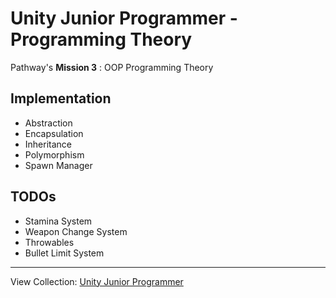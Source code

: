 # Unity Junior Programmer - Programming Theory
Pathway's <b>Mission 3</b> : OOP Programming Theory

## Implementation 
- Abstraction
- Encapsulation
- Inheritance
- Polymorphism
- Spawn Manager

## TODOs
- Stamina System
- Weapon Change System
- Throwables
- Bullet Limit System

---
View Collection: <a href="https://github.com/jazersalazar/Unity-Junior-Programmer">Unity Junior Programmer</a>

